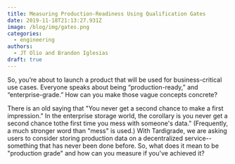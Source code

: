 ```yaml
---
title: Measuring Production-Readiness Using Qualification Gates
date: 2019-11-18T21:13:27.931Z
image: /blog/img/gates.png
categories:
  - engineering
authors:
  - JT Olio and Brandon Iglesias
draft: true
---
```

So, you’re about to launch a product that will be used for business-critical use cases. Everyone speaks about being “production-ready,” and “enterprise-grade.” How can you make those vague concepts concrete?

There is an old saying that "You never get a second chance to make a first impression." In the enterprise storage world, the corollary is you never get a second chance tothe first time you mess with someone's data." (Frequently, a much stronger word than "mess" is used.) With Tardigrade, we are asking users to consider storing production data on a decentralized service--something that has never been done before. So, what does it mean to be "production grade" and how can you measure if you've achieved it?
